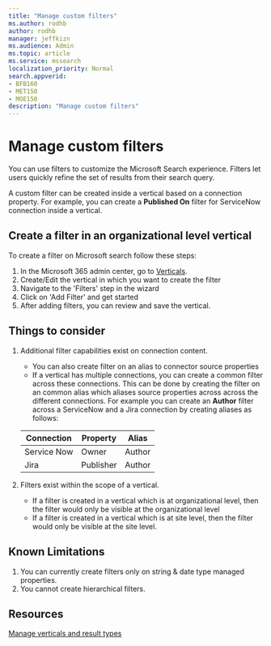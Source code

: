 ```yaml
---
title: "Manage custom filters"
ms.author: rodhb
author: rodhb
manager: jeffkizn
ms.audience: Admin
ms.topic: article
ms.service: mssearch
localization_priority: Normal
search.appverid:
- BFB160
- MET150
- MOE150
description: "Manage custom filters"
---
```


# Manage custom filters

You can use filters to customize the Microsoft Search experience. Filters let users quickly refine the set of results from their search query.

A custom filter can be created inside a vertical based on a connection property. For example, you can create a **Published On** filter for ServiceNow connection inside a vertical.

## Create a filter in an organizational level vertical

To create a filter on Microsoft search follow these steps:

1. In the Microsoft 365 admin center, go to [Verticals](https://admin.microsoft.com/Adminportal/Home#/MicrosoftSearch/verticals).
1. Create/Edit the vertical in which you want to create the filter
1. Navigate to the 'Filters' step in the wizard
1. Click on 'Add Filter' and get started
1. After adding filters, you can review and save the vertical.

## Things to consider

1. Additional filter capabilities exist on connection content.

    - You can also create filter on an alias to connector source properties
    - If a vertical has multiple connections, you can create a common filter across these connections. This can be done by creating the filter on an common alias which aliases source properties across across the different connections. For example you can create an **Author** filter across a ServiceNow and a Jira connection by creating aliases as follows:

    | Connection | Property | Alias |
    | --- | --- | --- |
    | Service Now | Owner | Author |
    | Jira | Publisher | Author |

1. Filters exist within the scope of a vertical.

    - If a filter is created in a vertical which is at organizational level, then the filter would only be visible at the organizational level
    - If a filter is created in a vertical which is at site level, then the filter would only be visible at the site level.

## Known Limitations

1. You can currently create filters only on string & date type managed properties.
1. You cannot create hierarchical filters.

## Resources

[Manage verticals and result types](customize-search-page.md)
